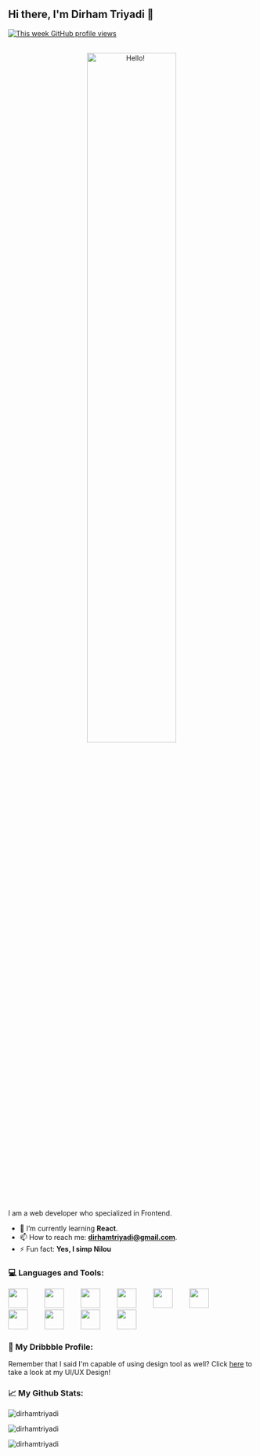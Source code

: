 <!--
**dirhamtriyadi/dirhamtriyadi** is a ✨ _special_ ✨ repository because its `README.md` (this file) appears on your GitHub profile.

Here are some ideas to get you started:

- 🔭 I’m currently working on ...
- 🌱 I’m currently learning ...
- 👯 I’m looking to collaborate on ...
- 🤔 I’m looking for help with ...
- 💬 Ask me about ...
- 📫 How to reach me: ...
- 😄 Pronouns: ...
- ⚡ Fun fact: ...
-->

## Hi there, I'm Dirham Triyadi 👋

<div>
  <a href="https://github.com/dirhamtriyadi">
    <img alt="This week GitHub profile views" src="https://komarev.com/ghpvc/?username=dirhamtriyadi&style=flat&color=00A8A3&label=This+week+GitHub+profile+views" />
  </a>
  <br />
  <br />
</div>

<p align="center">
<picture>
  <img width=60% alt="Hello!" src="https://media.tenor.com/rbz06uHTuUUAAAAd/nilou-genshin.gif">
</picture>
</p>
I am a web developer who specialized in Frontend.

- 🌱 I’m currently learning **React**.
- 📫 How to reach me: **dirhamtriyadi@gmail.com**.
- ⚡ Fun fact: **Yes, I simp Nilou**

### 💻 Languages and Tools:</h3>

<a href="#" style="display: inline-block; padding-right: 30px;"><img width=40px src="https://cdn.jsdelivr.net/gh/devicons/devicon/icons/vscode/vscode-original.svg" /></a>
<a href="#" style="display: inline-block; padding-right: 30px;"><img width=40px src="https://cdn.jsdelivr.net/gh/devicons/devicon/icons/visualstudio/visualstudio-plain.svg" /></a>
<a href="#" style="display: inline-block; padding-right: 30px;"><img width=40px src="https://cdn.jsdelivr.net/gh/devicons/devicon/icons/html5/html5-original.svg" /></a>
<a href="#" style="display: inline-block; padding-right: 30px;"><img width=40px src="https://cdn.jsdelivr.net/gh/devicons/devicon/icons/css3/css3-original.svg" /></a>
<a href="#" style="display: inline-block; padding-right: 30px;"><img width=40px src="https://cdn.jsdelivr.net/gh/devicons/devicon/icons/javascript/javascript-original.svg" /></a>
<a href="#" style="display: inline-block; padding-right: 30px;"><img width=40px src="https://cdn.jsdelivr.net/gh/devicons/devicon/icons/php/php-original.svg" /></a>
<a href="#" style="display: inline-block; padding-right: 30px;"><img width=40px src="https://cdn.jsdelivr.net/gh/devicons/devicon/icons/dot-net/dot-net-original.svg" /></a>
<a href="#" style="display: inline-block; padding-right: 30px;"><img width=40px src="https://cdn.jsdelivr.net/gh/devicons/devicon/icons/bootstrap/bootstrap-original.svg" /></a>
<a href="#" style="display: inline-block; padding-right: 30px;"><img width=40px src="https://cdn.jsdelivr.net/gh/devicons/devicon/icons/tailwindcss/tailwindcss-plain.svg" /></a>
<a href="#" style="display: inline-block; padding-right: 30px;"><img width=40px src="https://cdn.jsdelivr.net/gh/devicons/devicon/icons/react/react-original.svg" /></a>

### 🎨 My Dribbble Profile:
Remember that I said I'm capable of using design tool as well? Click [here](https://dribbble.com/dibapr) to take a look at my UI/UX Design!

### 📈 My Github Stats:

<p><img align="center" src="https://github-readme-stats.vercel.app/api?username=dirhamtriyadi&show_icons=true&locale=en&theme=radical" alt="dirhamtriyadi" /></p>

<p><img align="center" src="https://github-readme-stats.vercel.app/api/top-langs/?username=dirhamtriyadi&layout=compact" alt="dirhamtriyadi" /></p>

<p><img align="center" src="https://github-readme-activity-graph.vercel.app/graph?username=dirhamtriyadi&line=00CFC9&point=FFFFFF&radius=10&area=true&theme=github-compact" alt="dirhamtriyadi" /></p>
